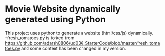 # Movie Website dynamically generated using Python

This project uses python to generate a website (html/css/js) dynamically. 
*fresh_tomatoes.py is forked from https://github.com/adarsh0806/ud036_StarterCode/blob/master/fresh_tomatoes.py and some content has been changed in my version.

